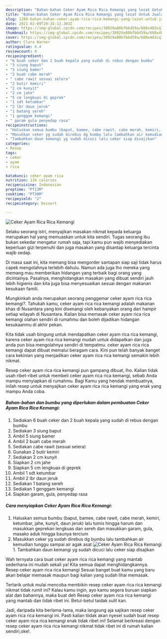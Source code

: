 ```yaml
---
description: "Bahan-bahan Ceker Ayam Rica Rica Kemangi yang lezat Untuk Jualan"
title: "Bahan-bahan Ceker Ayam Rica Rica Kemangi yang lezat Untuk Jualan"
slug: 1280-bahan-bahan-ceker-ayam-rica-rica-kemangi-yang-lezat-untuk-jualan
date: 2021-02-09T20:35:13.303Z
image: https://img-global.cpcdn.com/recipes/38929a80bfb6d59a/680x482cq70/ceker-ayam-rica-rica-kemangi-foto-resep-utama.jpg
thumbnail: https://img-global.cpcdn.com/recipes/38929a80bfb6d59a/680x482cq70/ceker-ayam-rica-rica-kemangi-foto-resep-utama.jpg
cover: https://img-global.cpcdn.com/recipes/38929a80bfb6d59a/680x482cq70/ceker-ayam-rica-rica-kemangi-foto-resep-utama.jpg
author: Clara Warner
ratingvalue: 4.4
reviewcount: 4
recipeingredient:
- "6 buah ceker dan 2 buah kepala yang sudah di rebus dengan bumbu"
- "3 siung baput"
- "5 siung bamer"
- "2 buah cabe merah"
- " cabe rawit sesuai selera"
- "2 butir kemiri"
- "2 cm kunyit"
- "2 cm jahe"
- "5 cm lengkuas di geprek"
- "1 sdt ketumbar"
- "2 lbr daun jeruk"
- "1 batang sereh"
- "1 genggam kemangi"
- " garam gula penyedap rasa"
recipeinstructions:
- "Haluskan semua bumbu (baput, bamee, cabe rawit, cabe merah, kemiri, ketumbar, jahe, kunyit, daun jeruk) lalu tumis hingga harum dan masukkan geprekan lengkuas dan sereh dan masukkan garam, gula, masako aduk hingga baunya tercium"
- "Masukkan ceker yg sudah direbus dg bumbu lalu tambahkan air kemudian tunggu sampai air agak asat"
- "Tambahkan daun kemangi yg sudah dicuci lalu ceker siap disajikan"
categories:
- Resep
tags:
- ceker
- ayam
- rica

katakunci: ceker ayam rica 
nutrition: 134 calories
recipecuisine: Indonesian
preptime: "PT13M"
cooktime: "PT30M"
recipeyield: "2"
recipecategory: Dessert

---
```



![Ceker Ayam Rica Rica Kemangi](https://img-global.cpcdn.com/recipes/38929a80bfb6d59a/680x482cq70/ceker-ayam-rica-rica-kemangi-foto-resep-utama.jpg)

Selaku seorang istri, menyajikan masakan nikmat kepada keluarga merupakan hal yang memuaskan untuk kita sendiri. Tugas seorang ibu bukan sekedar mengatur rumah saja, tapi kamu pun wajib menyediakan keperluan gizi terpenuhi dan juga masakan yang disantap keluarga tercinta wajib sedap.

Di masa  saat ini, kita memang bisa mengorder santapan siap saji tidak harus capek mengolahnya terlebih dahulu. Namun ada juga lho mereka yang memang mau memberikan hidangan yang terbaik bagi orang yang dicintainya. Pasalnya, menghidangkan masakan yang dibuat sendiri jauh lebih higienis dan kita juga bisa menyesuaikan sesuai dengan makanan kesukaan famili. 



Mungkinkah anda merupakan seorang penggemar ceker ayam rica rica kemangi?. Tahukah kamu, ceker ayam rica rica kemangi adalah makanan khas di Nusantara yang kini disenangi oleh kebanyakan orang dari hampir setiap wilayah di Nusantara. Kalian bisa memasak ceker ayam rica rica kemangi olahan sendiri di rumahmu dan boleh dijadikan hidangan kesukaanmu di akhir pekan.

Kita tidak usah bingung untuk mendapatkan ceker ayam rica rica kemangi, karena ceker ayam rica rica kemangi mudah untuk didapatkan dan juga anda pun bisa mengolahnya sendiri di tempatmu. ceker ayam rica rica kemangi dapat dibuat memalui beragam cara. Kini pun telah banyak banget cara kekinian yang menjadikan ceker ayam rica rica kemangi semakin lebih nikmat.

Resep ceker ayam rica rica kemangi pun gampang dibuat, lho. Kalian tidak usah ribet-ribet untuk membeli ceker ayam rica rica kemangi, sebab Anda mampu menyiapkan di rumahmu. Bagi Kamu yang hendak membuatnya, inilah resep untuk menyajikan ceker ayam rica rica kemangi yang enak yang mampu Anda coba.

<!--inarticleads1-->

##### Bahan-bahan dan bumbu yang diperlukan dalam pembuatan Ceker Ayam Rica Rica Kemangi:

1. Sediakan 6 buah ceker dan 2 buah kepala yang sudah di rebus dengan bumbu
1. Sediakan 3 siung baput
1. Ambil 5 siung bamer
1. Ambil 2 buah cabe merah
1. Sediakan  cabe rawit (sesuai selera)
1. Gunakan 2 butir kemiri
1. Sediakan 2 cm kunyit
1. Siapkan 2 cm jahe
1. Siapkan 5 cm lengkuas di geprek
1. Ambil 1 sdt ketumbar
1. Ambil 2 lbr daun jeruk
1. Sediakan 1 batang sereh
1. Sediakan 1 genggam kemangi
1. Siapkan  garam, gula, penyedap rasa




<!--inarticleads2-->

##### Cara menyiapkan Ceker Ayam Rica Rica Kemangi:

1. Haluskan semua bumbu (baput, bamee, cabe rawit, cabe merah, kemiri, ketumbar, jahe, kunyit, daun jeruk) lalu tumis hingga harum dan masukkan geprekan lengkuas dan sereh dan masukkan garam, gula, masako aduk hingga baunya tercium
1. Masukkan ceker yg sudah direbus dg bumbu lalu tambahkan air kemudian tunggu sampai air agak asat
<img src="//assets-global.cpcdn.com/assets/icons/button_play-2c75c40dde080a61004c1f40b05d8f140eaff45d7e9e6481dc71c63d2e7c4909.png" alt="Ceker Ayam Rica Rica Kemangi">1. Tambahkan daun kemangi yg sudah dicuci lalu ceker siap disajikan




Wah ternyata cara buat ceker ayam rica rica kemangi yang mantab sederhana ini mudah sekali ya! Kita semua dapat menghidangkannya. Resep ceker ayam rica rica kemangi Sesuai banget buat kamu yang baru akan belajar memasak maupun bagi kalian yang sudah lihai memasak.

Tertarik untuk mulai mencoba membikin resep ceker ayam rica rica kemangi nikmat tidak rumit ini? Kalau kamu ingin, ayo kamu segera buruan siapkan alat dan bahannya, maka buat deh Resep ceker ayam rica rica kemangi yang mantab dan tidak ribet ini. Betul-betul taidak sulit kan. 

Jadi, daripada kita berlama-lama, maka langsung aja sajikan resep ceker ayam rica rica kemangi ini. Pasti kalian tiidak akan nyesel sudah buat resep ceker ayam rica rica kemangi enak tidak ribet ini! Selamat berkreasi dengan resep ceker ayam rica rica kemangi nikmat tidak ribet ini di rumah kalian sendiri,oke!.

